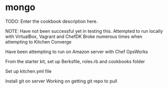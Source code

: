 # mongo

TODO: Enter the cookbook description here.

NOTE:
Have not been successful yet in testing this.
Attempted to run locally with VirtualBox, Vagrant and ChefDK
Broke numerous times when attempting to Kitchen Converge

Have been attempting to run on Amazon server with Chef OpsWorks

From the starter kit, set up Berksfile, roles.rb and cookbooks folder

Set up kitchen.yml file

Install git on server
Working on getting git repo to pull
